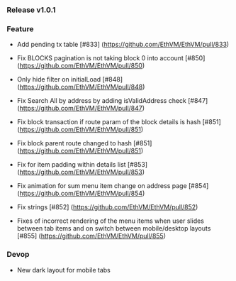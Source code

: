 ### Release v1.0.1

### Feature
- Add pending tx table [#833] (https://github.com/EthVM/EthVM/pull/833)

- Fix BLOCKS pagination is not taking block 0 into account [#850] (https://github.com/EthVM/EthVM/pull/850)
- Only hide filter on initialLoad [#848] (https://github.com/EthVM/EthVM/pull/848)
- Fix Search All by address by adding isValidAddress check [#847] (https://github.com/EthVM/EthVM/pull/847)
- Fix block transaction if route param of the block details is hash [#851] (https://github.com/EthVM/EthVM/pull/851)
- Fix block parent route changed to hash [#851] (https://github.com/EthVM/EthVM/pull/851)
- Fix for item padding within details list [#853] (https://github.com/EthVM/EthVM/pull/853)
- Fix animation for sum menu item change on address page [#854] (https://github.com/EthVM/EthVM/pull/854)
- Fix strings [#852] (https://github.com/EthVM/EthVM/pull/852)
- Fixes of incorrect rendering of the menu items when user slides between tab items and on switch between mobile/desktop layouts [#855] (https://github.com/EthVM/EthVM/pull/855)

### Devop

- New dark layout for mobile tabs
